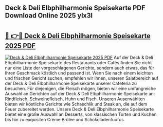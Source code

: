## Deck & Deli Elbphilharmonie Speisekarte PDF Download Online 2025 ylx3l

# <h2><a href="http://gc760we.nevu.top/?p=Deck+%26+Deli+Elbphilharmonie+Speisekarte">🔗 👉🔴 Deck & Deli Elbphilharmonie Speisekarte 2025 PDF</a></h2>

[![Deck & Deli Elbphilharmonie Speisekarte 2025 PDF](https://i.imgur.com/dBaPXMq.png)](http://gc760we.nevu.top/?p=Deck+%26+Deli+Elbphilharmonie+Speisekarte)
Auf der Deck & Deli Elbphilharmonie Speisekarte des Restaurants oder Cafés finden Sie nicht nur eine Liste der vorgeschlagenen Gerichte, sondern auch etwas, das für Ihren Geschmack köstlich und passend ist. Wenn Sie nach einem leichten und frischen Gericht suchen, empfehlen wir Ihnen, unseren Salatbereich auf der Deck & Deli Elbphilharmonie Speisekarte unserer Cafeteria zu besuchen. Für diejenigen, die Fleisch mögen, bieten wir eine umfangreiche Auswahl an Gerichten auf der Deck & Deli Elbphilharmonie Speisekarte an: Rindfleisch, Schweinefleisch, Huhn und Fisch. Unseren Auserwählten bieten wir köstliche Gerichte wie Schaschlik und Steak an, die auf dem Feuer zubereitet werden. Unsere Deck & Deli Elbphilharmonie Speisekarte bietet eine große Auswahl an Desserts, von klassischen Torten und Kuchen bis hin zu exquisiten Crème Brûlée und Schokoladenfuufus.
